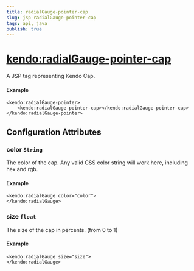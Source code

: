 ```yaml
---
title: radialGauge-pointer-cap
slug: jsp-radialGauge-pointer-cap
tags: api, java
publish: true
---
```


# <kendo:radialGauge-pointer-cap>
A JSP tag representing Kendo Cap.

#### Example
    <kendo:radialGauge-pointer>
        <kendo:radialGauge-pointer-cap></kendo:radialGauge-pointer-cap>
    </kendo:radialGauge-pointer>


## Configuration Attributes


### color `String`

The color of the cap.
Any valid CSS color string will work here, including hex and rgb.

#### Example
    <kendo:radialGauge color="color">
    </kendo:radialGauge>



### size `float`

The size of the cap in percents. (from 0 to 1)

#### Example
    <kendo:radialGauge size="size">
    </kendo:radialGauge>


